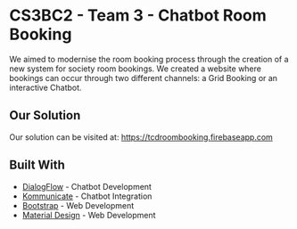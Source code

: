 # CS3BC2 - Team 3 - Chatbot Room Booking

We aimed to modernise the room booking process through the creation of a new system for society room bookings. We created a website where bookings can occur through two different channels: a Grid Booking or an interactive Chatbot. 

## Our Solution

Our solution can be visited at: https://tcdroombooking.firebaseapp.com

## Built With

* [DialogFlow](https://dialogflow.com/) - Chatbot Development
* [Kommunicate](https://www.kommunicate.io/) - Chatbot Integration
* [Bootstrap](https://getbootstrap.com/) - Web Development
* [Material Design](https://material.io/design/) - Web Development
